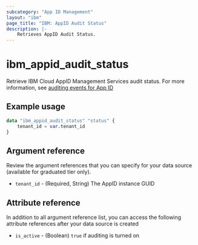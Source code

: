 ```yaml
---
subcategory: "App ID Management"
layout: "ibm"
page_title: "IBM: AppID Audit Status"
description: |-
    Retrieves AppID Audit Status.
---
```


# ibm_appid_audit_status
Retrieve IBM Cloud AppID Management Services audit status. For more information, see [auditing events for App ID](https://cloud.ibm.com/docs/appid?topic=appid-at-events&interface=api)

## Example usage

```terraform
data "ibm_appid_audit_status" "status" {
    tenant_id = var.tenant_id
}
```

## Argument reference
Review the argument references that you can specify for your data source (available for graduated tier only).

- `tenant_id` - (Required, String) The AppID instance GUID

## Attribute reference
In addition to all argument reference list, you can access the following attribute references after your data source is created

- `is_active` - (Boolean) `true` if auditing is turned on
